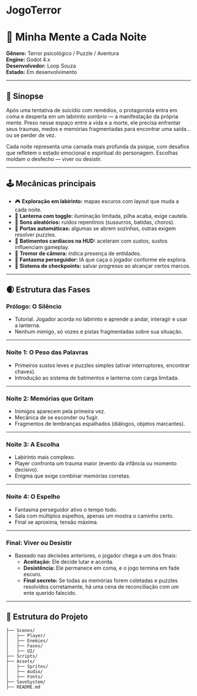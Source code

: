 # JogoTerror

# 🧠 Minha Mente a Cada Noite

**Gênero:** Terror psicológico / Puzzle / Aventura  
**Engine:** Godot 4.x  
**Desenvolvedor:** Loop Souza  
**Estado:** Em desenvolvimento  

---

## 🖤 Sinopse

Após uma tentativa de suicídio com remédios, o protagonista entra em coma e desperta em um labirinto sombrio — a manifestação da própria mente. Preso nesse espaço entre a vida e a morte, ele precisa enfrentar seus traumas, medos e memórias fragmentadas para encontrar uma saída... ou se perder de vez.

Cada noite representa uma camada mais profunda da psique, com desafios que refletem o estado emocional e espiritual do personagem. Escolhas moldam o desfecho — viver ou desistir.

---

## 🕹️ Mecânicas principais

- 🎮 **Exploração em labirinto:** mapas escuros com layout que muda a cada noite.
- 🔦 **Lanterna com toggle:** iluminação limitada, pilha acaba, exige cautela.
- 🎵 **Sons aleatórios:** ruídos repentinos (sussurros, batidas, choros).
- 🚪 **Portas automáticas:** algumas se abrem sozinhas, outras exigem resolver puzzles.
- 💓 **Batimentos cardíacos na HUD:** aceleram com sustos, sustos influenciam gameplay.
- 🎥 **Tremor de câmera:** indica presença de entidades.
- 👻 **Fantasma perseguidor:** IA que caça o jogador conforme ele explora.
- 💾 **Sistema de checkpoints:** salvar progresso ao alcançar certos marcos.

---

## 🌒 Estrutura das Fases

### **Prólogo: O Silêncio**
- Tutorial. Jogador acorda no labirinto e aprende a andar, interagir e usar a lanterna.
- Nenhum inimigo, só vozes e pistas fragmentadas sobre sua situação.

---

### **Noite 1: O Peso das Palavras**
- Primeiros sustos leves e puzzles simples (ativar interruptores, encontrar chaves).
- Introdução ao sistema de batimentos e lanterna com carga limitada.

---

### **Noite 2: Memórias que Gritam**
- Inimigos aparecem pela primeira vez.
- Mecânica de se esconder ou fugir.
- Fragmentos de lembranças espalhados (diálogos, objetos marcantes).

---

### **Noite 3: A Escolha**
- Labirinto mais complexo.
- Player confronta um trauma maior (evento da infância ou momento decisivo).
- Enigma que exige combinar memórias corretas.

---

### **Noite 4: O Espelho**
- Fantasma perseguidor ativo o tempo todo.
- Sala com múltiplos espelhos, apenas um mostra o caminho certo.
- Final se aproxima, tensão máxima.

---

### **Final: Viver ou Desistir**
- Baseado nas decisões anteriores, o jogador chega a um dos finais:
  - **Aceitação:** Ele decide lutar e acorda.
  - **Desistência:** Ele permanece em coma, e o jogo termina em fade escuro.
  - **Final secreto:** Se todas as memórias forem coletadas e puzzles resolvidos corretamente, há uma cena de reconciliação com um ente querido falecido.

---

## 📁 Estrutura do Projeto

```plaintext
├── Scenes/
│   ├── Player/
│   ├── Enemies/
│   ├── Fases/
│   ├── UI/
├── Scripts/
├── Assets/
│   ├── Sprites/
│   ├── Audio/
│   ├── Fonts/
├── SaveSystem/
├── README.md
